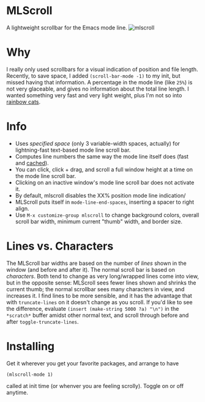 # MLScroll
A lightweight scrollbar for the Emacs mode line. 
![mlscroll](https://user-images.githubusercontent.com/93749/116825204-38031880-ab5c-11eb-8252-5f60a61f45dd.gif)

# Why

I really only used scrollbars for a visual indication of position and file length.  Recently, to save space, I added `(scroll-bar-mode -1)` to my init, but missed having that information.  A percentage in the mode line (like `25%`) is not very glaceable, and gives no information about the total line length.  I wanted something very fast and very light weight, plus I'm not so into [rainbow cats](https://github.com/TeMPOraL/nyan-mode).  

# Info

- Uses _specified space_ (only 3 variable-width spaces, actually) for lightning-fast text-based mode line scroll bar.
- Computes line numbers the same way the mode line itself does (fast and [cached](https://emacs.stackexchange.com/questions/3821/a-faster-method-to-obtain-line-number-at-pos-in-large-buffers/64656#64656)).
- You can click, click + drag, and scroll a full window height at a time on the mode line scroll bar.
- Clicking on an inactive window's mode line scroll bar does not activate it. 
- By default, mlscroll disables the XX% position mode line indication/
- MLScroll puts itself in `mode-line-end-spaces`, inserting a spacer to right align.  
- Use `M-x customize-group mlscroll` to change background colors, overall scroll bar width, minimum current "thumb" width, and border size.

# Lines vs. Characters

The MLScroll bar widths are based on the number of _lines_ shown in the window (and before and after it). The normal scroll bar is based on _characters_.  Both tend to change as very long/wrapped lines come into view, but in the opposite sense: MLScroll sees fewer lines shown and shrinks the current thumb; the normal scrollbar sees many characters in view, and increases it.  I find lines to be more sensible, and it has the advantage that with `truncate-lines` on it doesn't change as you scroll.  If you'd like to see the difference, evaluate `(insert (make-string 5000 ?a) "\n")` in the `*scratch*` buffer amidst other normal text, and scroll through before and after `toggle-truncate-lines`.

# Installing

Get it wherever you get your favorite packages, and arrange to have 

```elisp
(mlscroll-mode 1)
```

called at init time (or whenver you are feeling scrolly). Toggle on or off anytime.
